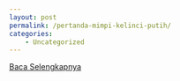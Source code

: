 ```yaml
---
layout: post
permalink: /pertanda-mimpi-kelinci-putih/
categories:
    - Uncategorized
---
```


[Baca Selengkapnya](/07)